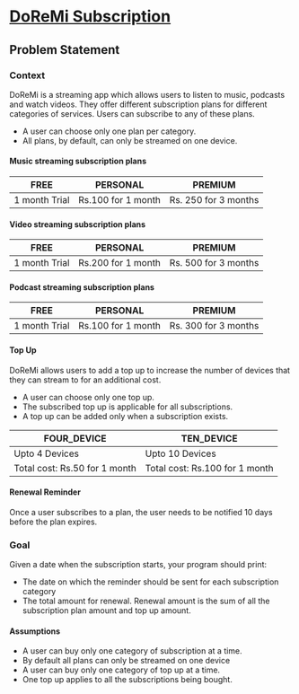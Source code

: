 # [DoReMi Subscription](https://www.geektrust.com/coding/detailed/doremi-subscription) 

## Problem Statement
### Context
 DoReMi is a streaming app which allows users to listen to music, podcasts and watch videos. They offer different subscription plans for different categories of services. Users can subscribe to any of these plans. 
 
 - A user can choose only one plan per category. 
 - All plans, by default, can only be streamed on one device. 
 
 #### Music streaming subscription plans 
 
| FREE	| PERSONAL | PREMIUM |
|-------|----------|---------|
| 1 month Trial |	Rs.100 for 1 month | Rs. 250 for 3 months |

 #### Video streaming subscription plans 
 
| FREE	| PERSONAL | PREMIUM |
|-------|----------|---------|
| 1 month Trial |	Rs.200 for 1 month | Rs. 500 for 3 months |

 #### Podcast streaming subscription plans 
 
| FREE	| PERSONAL | PREMIUM |
|-------|----------|---------|
| 1 month Trial |	Rs.100 for 1 month | Rs. 300 for 3 months |

#### Top Up

 DoReMi allows users to add a top up to increase the number of devices that they can stream to for an additional cost.
 - A user can choose only one top up.  
 - The subscribed top up is applicable for all subscriptions. 
 - A top up can be added only when a subscription exists.
 
| FOUR_DEVICE | TEN_DEVICE | 
|-------------|------------|
| Upto 4 Devices | Upto 10 Devices |
| Total cost: Rs.50 for 1 month | Total cost: Rs.100 for 1 month |

#### Renewal Reminder
 Once a user subscribes to a plan, the user needs to be notified 10 days before the plan expires. 
 
### Goal
 Given a date when the subscription starts, your program should print: 
 
 - The date on which the reminder should be sent for each subscription category 
 - The total amount for renewal. Renewal amount is the sum of all the subscription plan amount and top up amount. 

#### Assumptions
 - A user can buy only one category of subscription at a time. 
 - By default all plans can only be streamed on one device 
 - A user can buy only one category of top up at a time. 
 - One top up applies to all the subscriptions being bought. 
